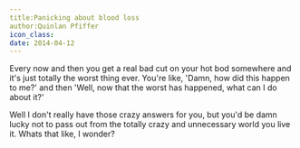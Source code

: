 ```yaml
---
title:Panicking about blood loss
author:Quinlan Pfiffer
icon_class:
date: 2014-04-12
---
```


Every now and then you get a real bad cut on your hot bod somewhere and it's
just totally the worst thing ever. You're like, 'Damn, how did this happen to
me?' and then 'Well, now that the worst has happened, what can I do about it?'

Well I don't really have those crazy answers for you, but you'd be damn lucky
not to pass out from the totally crazy and unnecessary world you live it. Whats
that like, I wonder?
